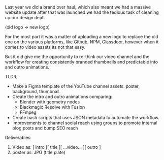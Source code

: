 Last year we did a brand over haul, which also meant we had a massive website update after that was launched we had the tedious task of cleaning up our design dept.

(old logo -> new logo)

For the most part it was a matter of uploading a new logo to replace the old one on the various platforms, like Github, NPM, Glassdoor, however when it comes to video assets its not that easy.

But it did give me the opportunity to re-think our video channel and the workflow for creating consistently branded thumbnails and predictable into and outro animations.

TLDR;

- Make a Figma template of the YouTube channel assets: poster, background, thumbnail.
- Create the intro and outro animations comparing:
  - Blender with geometry nodes
  - Blackmagic Resolve with Fusion
  - FFmpeg
- Create bash scripts that uses JSON metadata to automate the workflow.
- Improvements to channel social reach using groups to promote internal blog posts and bump SEO reach

Deliverables:

1. Video as: [ intro ][ title ][ ...video... ][ outro ]
2. poster as: JPG (title plate)




